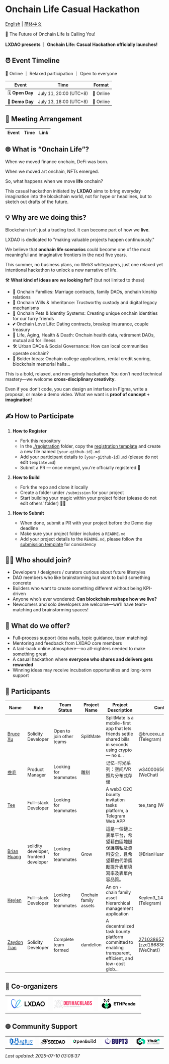 # Onchain Life Casual Hackathon

[English](./README_EN.md) | [简体中文](./README.md)

🧬 The Future of Onchain Life Is Calling You!

**LXDAO presents ｜ Onchain Life: Casual Hackathon officially launches!**

## ⏰ Event Timeline

📍 Online ｜ Relaxed participation ｜ Open to everyone

| Event           | Time                  | Format    |
| --------------- | --------------------- | --------- |
| 🗓 **Open Day**  | July 11, 20:00 (UTC+8) | 📍 Online |
| 🏁 **Demo Day** | July 13, 18:00 (UTC+8) | 📍 Online |

## 💬 Meeting Arrangement

| Event | Time | Link |
| ----- | ---- | ---- |

## 🌐 What is “Onchain Life”?

When we moved finance onchain, DeFi was born.

When we moved art onchain, NFTs emerged.

So, what happens when we move **life** onchain?

This casual hackathon initiated by **LXDAO** aims to bring everyday imagination into the blockchain world, not for hype or headlines, but to sketch out drafts of the future.

## 💡 Why are we doing this?

Blockchain isn’t just a trading tool. It can become part of how we **live**.

LXDAO is dedicated to "making valuable projects happen continuously."

We believe that **onchain life scenarios** could become one of the most meaningful and imaginative frontiers in the next five years.

This summer, no business plans, no Web3 whitepapers, just one relaxed yet intentional hackathon to unlock a new narrative of life.

🛠️ **What kind of ideas are we looking for?** (but not limited to these)

- 🏡 Onchain Families: Marriage contracts, family DAOs, onchain kinship relations
- 📜 Onchain Wills & Inheritance: Trustworthy custody and digital legacy mechanisms
- 🐶 Onchain Pets & Identity Systems: Creating unique onchain identities for our furry friends
- 💕 Onchain Love Life: Dating contracts, breakup insurance, couple treasury
- 🧓 Life, Aging, Health & Death: Onchain health data, retirement DAOs, mutual aid for illness
- 🛠️ Urban DAOs & Social Governance: How can local communities operate onchain?
- 🧠 Bolder Ideas: Onchain college applications, rental credit scoring, blockchain memorial halls…

This is a bold, relaxed, and non-grindy hackathon. You don’t need technical mastery—we welcome **cross-disciplinary creativity**.

Even if you don’t code, you can design an interface in Figma, write a proposal, or make a demo video. What we want is **proof of concept + imagination**!

## ✍️ How to Participate

1. **How to Register**

   - Fork this repository
   - In the [./registration](./registration/) folder, copy the [registration template](./registration/template.md) and create a new file named `[your-github-id].md`
   - Add your participant details to `[your-github-id].md` (please do not edit `template.md`)
   - Submit a PR — once merged, you're officially registered 🎉

2. **How to Build**

   - Fork the repo and clone it locally
   - Create a folder under `/submission` for your project
   - Start building your magic within your project folder (please do not edit others' folder) 🧙‍♂️

3. **How to Submit**

   - When done, submit a PR with your project before the Demo day deadline
   - Make sure your project folder includes a `README.md`
   - Add your project details to the `README.md`, please follow the [submission template](./submission/template.md) for consistency

## 👨‍💻 Who should join?

- Developers / designers / curators curious about future lifestyles
- DAO members who like brainstorming but want to build something concrete
- Builders who want to create something different without being KPI-driven
- Anyone who’s ever wondered: **Can blockchain reshape how we live?**
- Newcomers and solo developers are welcome—we’ll have team-matching and brainstorming spaces!

## 🎯 What do we offer?

- Full-process support (idea walls, topic guidance, team matching)
- Mentoring and feedback from LXDAO core members
- A laid-back online atmosphere—no all-nighters needed to make something great
- A casual hackathon where **everyone who shares and delivers gets rewarded**
- Winning ideas may receive incubation opportunities and long-term support

## 👥 Participants

| Name | Role | Team Status | Project Name | Project Description | Contact |
|------|------|-------------|--------------|----------------------|---------|
| [Bruce Xu](./registration/brucexu-eth.md) | Solidity Developer | Open to join other teams | SplitMate | SplitMate is a mobile-first app that lets friends settle shared bills in seconds using crypto — no s... | @brucexu_eth (Telegram) |
| [叁毛](./registration/叁毛.md) |  Product Manager | Looking for teammates | 雕刻 | 记忆-时光系列：空间/VR照片分布式存储 | w3400065634 (WeChat) |
| [Tee](./registration/Tunnelai.md) | Full-stack Developer | Looking for teammates |  | A web3 C2C bounty invitation tasks platform, a Telegram Web APP | tee_tang (WeChat) |
| [Brian Huang](./registration/Brian-Huang.md) | solidity developer, frontend developer | Looking for teammates | Grow | 這是一個鏈上表單平台，希望藉由區塊鏈保護隱私及資料安全，且希望藉由代幣獎勵提升表單填寫率及表單內容品質。 | @BrianHuang18 (X) |
| [Keylen](./registration/Keylen.md) | Full-stack Developer | Looking for teammates | Onchain family assets | An on - chain family asset hierarchical management application | Keylen3_14 (Telegram) |
| [Zaydon Tian](./registration/Zaydon.md) | Solidity Developer  | Complete team formed | dandelion | A decentralized task bounty platform committed to enabling transparent, efficient, and low-cost glob... | 2710386575@qq.com (zzd18683632568  (WeChat)) |

## 🤝 Co-organizers

<table>
    <tr>
        <td  align="center" valign="middle">
            <a href="https://lxdao.io/" target="_blank">
                <img src="./images/LXDAO.png" alt="LXDAO" width="130" />
            </a>
        </td>
         <td align="center" valign="middle">
            <a href="https://defihacklabs.io/" target="_blank">
                <img src="./images/defihacklabs.png" alt="defihacklabs" width="130" />
            </a>
        </td>
        <td  align="center" valign="middle">
            <a href="https://ethpanda.org/" target="_blank">
                <img src="./images/ETHPanda.png" alt="ETHPanda" width="130" />
            </a>
        </td>
    </tr>
</table>

## 🌐 Community Support

<table>
    <tr>
        <td align="center" valign="middle">
            <a href="https://learnblockchain.cn/" target="_blank">
                <img src="./images/learnblockchain.png" alt="learnblockchain" width="130" />
            </a>
        </td>
        <td align="center" valign="middle">
            <a href="https://seedao.xyz/" target="_blank">
                <img src="./images/SEEDDAO.png" alt="SEEDDAO" width="130" />
            </a>
        </td>
        <td align="center" valign="middle">
            <a href="https://openbuild.xyz/" target="_blank">
                <img src="./images/OpenBuild.png" alt="OpenBuild" width="130" />
            </a>
        </td>
        <td align="center" valign="middle">
            <a href="https://x.com/BUPT3DAO" target="_blank">
                <img src="./images/bupt3.png" alt="bupt3" width="130" />
            </a>
        </td>
        <td align="center" valign="middle">
            <a href="https://x.com/THUBA_DAO/" target="_blank">
                <img src="./images/thuba.png" alt="THUBA_DAO" width="130" />
            </a>
        </td>
    </tr>
</table>

_Last updated: 2025-07-10 03:08:37_
